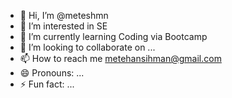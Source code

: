 - 👋 Hi, I’m @meteshmn
- 👀 I’m interested in SE
- 🌱 I’m currently learning Coding via Bootcamp 
- 💞️ I’m looking to collaborate on ...
- 📫 How to reach me metehansihman@gmail.com
- 😄 Pronouns: ...
- ⚡ Fun fact: ...

<!---
meteshmn/meteshmn is a ✨ special ✨ repository because its `README.md` (this file) appears on your GitHub profile.
You can click the Preview link to take a look at your changes.
--->
